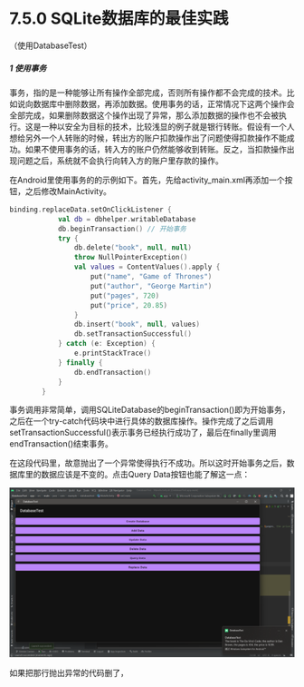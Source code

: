 # 7.5.0 SQLite数据库的最佳实践

（使用DatabaseTest）

##### 1 使用事务

事务，指的是一种能够让所有操作全部完成，否则所有操作都不会完成的技术。比如说向数据库中删除数据，再添加数据。使用事务的话，正常情况下这两个操作会全部完成，如果删除数据这个操作出现了异常，那么添加数据的操作也不会被执行。这是一种以安全为目标的技术，比较浅显的例子就是银行转账。假设有一个人想给另外一个人转账的时候，转出方的账户扣款操作出了问题使得扣款操作不能成功。如果不使用事务的话，转入方的账户仍然能够收到转账。反之，当扣款操作出现问题之后，系统就不会执行向转入方的账户里存款的操作。

在Android里使用事务的的示例如下。首先，先给activity_main.xml再添加一个按钮，之后修改MainActivity。

```kotlin
binding.replaceData.setOnClickListener { 
            val db = dbhelper.writableDatabase
            db.beginTransaction() // 开始事务
            try {
                db.delete("book", null, null)
                throw NullPointerException()
                val values = ContentValues().apply { 
                    put("name", "Game of Thrones")
                    put("author", "George Martin")
                    put("pages", 720)
                    put("price", 20.85)
                }
                db.insert("book", null, values)
                db.setTransactionSuccessful()
            } catch (e: Exception) {
                e.printStackTrace()
            } finally {
                db.endTransaction()
            }
        }
```

事务调用非常简单，调用SQLiteDatabase的beginTransaction()即为开始事务，之后在一个try-catch代码块中进行具体的数据库操作。操作完成了之后调用setTransactionSuccessful()表示事务已经执行成功了，最后在finally里调用endTransaction()结束事务。

在这段代码里，故意抛出了一个异常使得执行不成功。所以这时开始事务之后，数据库里的数据应该是不变的。点击Query Data按钮也能了解这一点：

![1673252389618](image/7.5.0SQLite数据库的最佳实践/1673252389618.png)

如果把那行抛出异常的代码删了，
